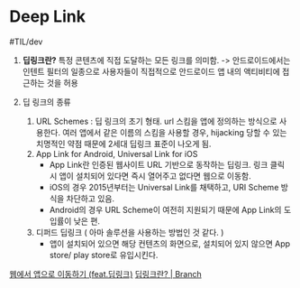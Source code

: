 # Deep Link 
#TIL/dev

1. **딥링크란?** 특정 콘텐츠에 직접 도달하는 모든 링크를 의미함. 
-> 안드로이드에서는 인텐트 필터의 일종으로 사용자들이 직접적으로 안드로이드 앱 내의 액티비티에 접근하는 것을 허용 

2. 딥 링크의 종류
	1. URL Schemes : 딥 링크의 초기 형태. url 스킴을 앱에 정의하는 방식으로 사용한다. 여러 앱에서 같은 이름의 스킴을 사용할 경우, hijacking 당할 수 있는 치명적인 약점 때문에 2세대 딥링크 표준이 나오게 됨. 
	2. App Link for Android, Universal Link for iOS 
		- App Link란 인증된 웹사이트 URL 기반으로 동작하는 딥링크. 링크 클릭 시 앱이 설치되어 있다면 즉시 열어주고 없다면 웹으로 이동함. 
		- iOS의 경우 2015년부터는 Universal Link를 채택하고, URI Scheme 방식을 차단하고 있음. 
		- Android의 경우 URL Scheme이 여전히 지원되기 때문에 App Link의 도입률이 낮은 편. 
	3. 디퍼드 딥링크 ( 아마 솔루션을 사용하는 방법인 것 같다.  )
		- 앱이 설치되어 있으면 해당 컨텐츠의 화면으로, 설치되어 있지 않으면 App store/ play store로 유입시킨다. 

 [웹에서 앱으로 이동하기 (feat.딥링크)](https://feel5ny.github.io/2019/09/22/Communication_001/) 
 [딥링크란? | Branch](https://branch.io/ko/what-is-deep-linking/) 
